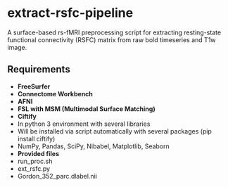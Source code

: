 # extract-rsfc-pipeline
A surface-based rs-fMRI preprocessing script for extracting resting-state functional connectivity (RSFC) matrix from raw bold timeseries and T1w image.

## Requirements
+ **FreeSurfer**
+ **Connectome Workbench**
+ **AFNI**
+ **FSL with MSM (Multimodal Surface Matching)**
+ **Ciftify**
+ In python 3 environment with several libraries
 + Will be installed via script automatically with several packages (pip install ciftify)
  + NumPy, Pandas, SciPy, Nibabel, Matplotlib, Seaborn
+ **Provided files**
 + run_proc.sh
 + ext_rsfc.py
 + Gordon_352_parc.dlabel.nii
